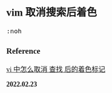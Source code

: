 <font size=4 face='楷体'>

## vim 取消搜索后着色

```bash
:noh
```

### Reference

[vi 中怎么取消 查找 后的着色标记](https://blog.csdn.net/hittata/article/details/8505662)

**2022.02.23**
